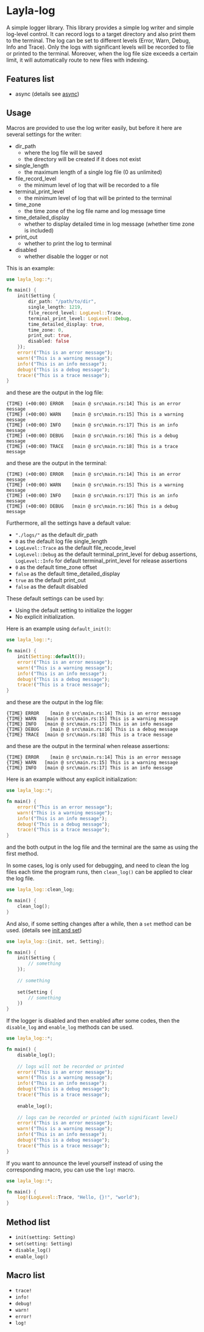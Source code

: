 # Layla-log

A simple logger library. This library provides a simple log writer and simple log-level control. It can record logs to a target directory and also print them to the terminal. The log can be set to different levels (Error, Warn, Debug, Info and Trace). Only the logs with significant levels will be recorded to file or printed to the terminal. Moreover, when the log file size exceeds a certain limit, it will automatically route to new files with indexing.

## Features list
- async (details see [async](./doc/async.md))

## Usage

Macros are provided to use the log writer easily, but before it here are several settings for the writer:

- dir_path
  - where the log file will be saved
  - the directory will be created if it does not exist
- single_length
  - the maximum length of a single log file (0 as unlimited)
- file_record_level
  - the minimum level of log that will be recorded to a file
- terminal_print_level
  - the minimum level of log that will be printed to the terminal
- time_zone
  - the time zone of the log file name and log message time
- time_detailed_display
  - whether to display detailed time in log message (whether time zone is included)
- print_out
  - whether to print the log to terminal
- disabled
  - whether disable the logger or not


This is an example:

```rust
use layla_log::*;

fn main() {
    init(Setting {
        dir_path: "/path/to/dir",
        single_length: 1219,
        file_record_level: LogLevel::Trace,
        terminal_print_level: LogLevel::Debug,
        time_detailed_display: true,
        time_zone: 0,
        print_out: true,
        disabled: false
    });
    error!("This is an error message");
    warn!("This is a warning message");
    info!("This is an info message");
    debug!("This is a debug message");
    trace!("This is a trace message");
}
```

and these are the output in the log file:

```log
{TIME} (+00:00) ERROR	[main @ src\main.rs:14] This is an error message
{TIME} (+00:00) WARN	[main @ src\main.rs:15] This is a warning message
{TIME} (+00:00) INFO	[main @ src\main.rs:17] This is an info message
{TIME} (+00:00) DEBUG	[main @ src\main.rs:16] This is a debug message
{TIME} (+00:00) TRACE	[main @ src\main.rs:18] This is a trace message
```

and these are the output in the terminal:

```log
{TIME} (+00:00) ERROR	[main @ src\main.rs:14] This is an error message
{TIME} (+00:00) WARN	[main @ src\main.rs:15] This is a warning message
{TIME} (+00:00) INFO	[main @ src\main.rs:17] This is an info message
{TIME} (+00:00) DEBUG	[main @ src\main.rs:16] This is a debug message
```

Furthermore, all the settings have a default value:
- `"./logs/"` as the default dir_path
- `0` as the default log file single_length
- `LogLevel::Trace` as the default file_recode_level
- `LogLevel::Debug` as the default terminal_print_level for debug assertions, `LogLevel::Info` for default terminal_print_level for release assertions
- `0` as the default time_zone offset
- `false` as the default time_detailed_display
- `true` as the default print_out
- `false` as the default disabled

These default settings can be used by:
- Using the default setting to initialize the logger
- No explicit initialization.

Here is an example using `default_init()`:

```rust
use layla_log::*;

fn main() {
    init(Setting::default());
    error!("This is an error message");
    warn!("This is a warning message");
    info!("This is an info message");
    debug!("This is a debug message");
    trace!("This is a trace message");
}
```

and these are the output in the log file:

```log
{TIME} ERROR	[main @ src\main.rs:14] This is an error message
{TIME} WARN   [main @ src\main.rs:15] This is a warning message
{TIME} INFO   [main @ src\main.rs:17] This is an info message
{TIME} DEBUG	[main @ src\main.rs:16] This is a debug message
{TIME} TRACE  [main @ src\main.rs:18] This is a trace message
```

and these are the output in the terminal when release assertions:

```log
{TIME} ERROR	[main @ src\main.rs:14] This is an error message
{TIME} WARN   [main @ src\main.rs:15] This is a warning message
{TIME} INFO   [main @ src\main.rs:17] This is an info message
```

Here is an example without any explicit initialization:

```rust
use layla_log::*;

fn main() {
    error!("This is an error message");
    warn!("This is a warning message");
    info!("This is an info message");
    debug!("This is a debug message");
    trace!("This is a trace message");
}
```

and the both output in the log file and the terminal are the same as using the first method.

In some cases, log is only used for debugging, and need to clean the log files each time the program runs, then `clean_log()` can be applied to clear the log file.

```rust
use layla_log::clean_log;

fn main() {
    clean_log();
}
```

And also, if some setting changes after a while, then a `set` method can be used. (details see [init and set](./doc/init_and_set.md))

```rust
use layla_log::{init, set, Setting};

fn main() {
    init(Setting {
        // something
    });
    
    // something
    
    set(Setting {
        // something
    })
}
```

If the logger is disabled and then enabled after some codes, then the `disable_log` and `enable_log` methods can be used.

```rust
use layla_log::*;

fn main() {
    disable_log();
    
    // logs will not be recorded or printed
    error!("This is an error message");
    warn!("This is a warning message");
    info!("This is an info message");
    debug!("This is a debug message");
    trace!("This is a trace message");
    
    enable_log();
    
    // logs can be recorded or printed (with significant level)
    error!("This is an error message");
    warn!("This is a warning message");
    info!("This is an info message");
    debug!("This is a debug message");
    trace!("This is a trace message");
}
```

If you want to announce the level yourself instead of using the corresponding macro, you can use the `log!` macro.

```rust
use layla_log::*;

fn main() {
    log!(LogLevel::Trace, "Hello, {}!", "world");
}

```

## Method list

- `init(setting: Setting)`
- `set(setting: Setting)`
- `disable_log()`
- `enable_log()`

## Macro list

- `trace!`
- `info!`
- `debug!`
- `warn!`
- `error!`
- `log!`
